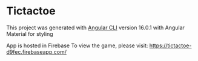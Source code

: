 # Tictactoe

This project was generated with [Angular CLI](https://github.com/angular/angular-cli) version 16.0.1 with Angular Material for styling

App is hosted in Firebase
To view the game, please visit: https://tictactoe-d9fec.firebaseapp.com/


